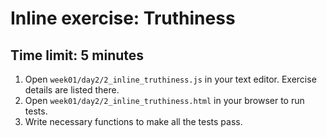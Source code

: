 # Inline exercise: Truthiness

## Time limit: 5 minutes

1. Open `week01/day2/2_inline_truthiness.js` in your text editor. Exercise details are listed there.
1. Open `week01/day2/2_inline_truthiness.html` in your browser to run tests.
1. Write necessary functions to make all the tests pass.
